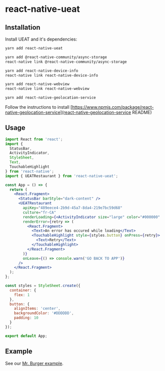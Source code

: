 # react-native-ueat

## Installation

Install UEAT and it's dependencies:

```sh
yarn add react-native-ueat

yarn add @react-native-community/async-storage
react-native link @react-native-community/async-storage

yarn add react-native-device-info
react-native link react-native-device-info

yarn add react-native-webview
react-native link react-native-webview

yarn add react-native-geolocation-service
```

Follow the instructions to install [https://www.npmjs.com/package/react-native-geolocation-service](react-native-geolocation-service README)

## Usage

```jsx
import React from 'react';
import {
  StatusBar,
  ActivityIndicator,
  StyleSheet,
  Text,
  TouchableHighlight
} from 'react-native';
import { UEATRestaurant } from 'react-native-ueat';

const App = () => {
  return (
    <React.Fragment>
      <StatusBar barStyle="dark-content" />
      <UEATRestaurant
        apiKey="489eece4-2b9d-45a7-8da4-219e7bc59d68"
        culture="fr-CA"
        renderLoading={<ActivityIndicator size="large" color="#000000" />}
        renderError={retry => (
          <React.Fragment>
            <Text>An error has occured while loading</Text>
            <TouchableHighlight style={styles.button} onPress={retry}>
              <Text>Retry</Text>
            </TouchableHighlight>
          </React.Fragment>
        )}
        onLeave={() => console.warn('GO BACK TO APP')}
      />
    </React.Fragment>
  );
};

const styles = StyleSheet.create({
  container: {
    flex: 1
  },
  button: {
    alignItems: 'center',
    backgroundColor: '#DDDDDD',
    padding: 10
  }
});

export default App;
```

## Example

See our [Mr. Burger example](https://github.com/UEAT/react-native-ueat/tree/master/examples/MrBurger).
